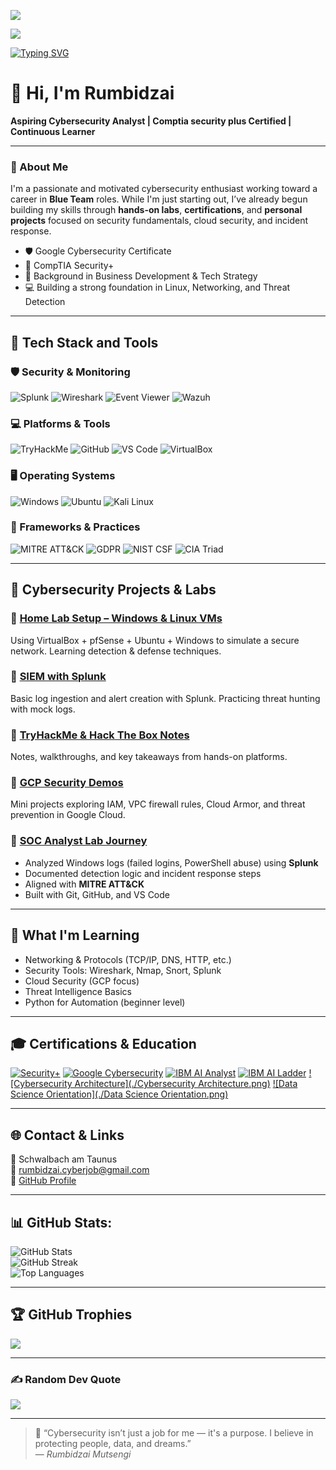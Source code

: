 ![](assets/Bottom_up.svg)

![](assets/header_.png)

[![Typing SVG](https://readme-typing-svg.herokuapp.com?color=%2336BCF7&center=true&vCenter=true&width=700&lines=Hi+there+👋,+I+am+Rumbidzai+Mutsengi;Aspiring+SOC+Analyst+%7C+Cybersecurity+Learner;Google+Cloud+Cybersecurity+Certified;Security%2B+%28SY0-701%29+Certified;Hands-on+with+Splunk%2C+Wireshark%2C+GCP;Always+learning+and+threat+hunting+🚨)](https://git.io/typing-svg)

# 👋 Hi, I'm Rumbidzai

**Aspiring Cybersecurity Analyst | Comptia security plus Certified | Continuous Learner**

---

### 🧠 About Me

I'm a passionate and motivated cybersecurity enthusiast working toward a career in **Blue Team** roles. While I'm just starting out, I’ve already begun building my skills through **hands-on labs**, **certifications**, and **personal projects** focused on security fundamentals, cloud security, and incident response.

- 🛡️ Google Cybersecurity Certificate
- 📘 CompTIA Security+ 
- 💼 Background in Business Development & Tech Strategy
- 💻 Building a strong foundation in Linux, Networking, and Threat Detection

---

## 🚀 Tech Stack and Tools

### 🛡️ Security & Monitoring

![Splunk](https://img.shields.io/badge/Splunk-000000?style=for-the-badge&logo=splunk&logoColor=white)
![Wireshark](https://img.shields.io/badge/Wireshark-1679A7?style=for-the-badge&logo=wireshark&logoColor=white)
![Event Viewer](https://img.shields.io/badge/Event%20Viewer-0078D6?style=for-the-badge&logo=windows&logoColor=white)
![Wazuh](https://img.shields.io/badge/Wazuh-005F9E?style=for-the-badge&logo=data&logoColor=white)

### 💻 Platforms & Tools

![TryHackMe](https://img.shields.io/badge/TryHackMe-212121?style=for-the-badge&logo=tryhackme&logoColor=white)
![GitHub](https://img.shields.io/badge/GitHub-181717?style=for-the-badge&logo=github&logoColor=white)
![VS Code](https://img.shields.io/badge/VS%20Code-007ACC?style=for-the-badge&logo=visual-studio-code&logoColor=white)
![VirtualBox](https://img.shields.io/badge/VirtualBox-183A61?style=for-the-badge&logo=virtualbox&logoColor=white)

### 🖥️ Operating Systems

![Windows](https://img.shields.io/badge/Windows-0078D6?style=for-the-badge&logo=windows&logoColor=white)
![Ubuntu](https://img.shields.io/badge/Ubuntu-E95420?style=for-the-badge&logo=ubuntu&logoColor=white)
![Kali Linux](https://img.shields.io/badge/Kali_Linux-268BCE?style=for-the-badge&logo=kalilinux&logoColor=white)

### 📄 Frameworks & Practices

![MITRE ATT&CK](https://img.shields.io/badge/MITRE_ATT&CK-FF0000?style=for-the-badge)
![GDPR](https://img.shields.io/badge/GDPR-0052CC?style=for-the-badge)
![NIST CSF](https://img.shields.io/badge/NIST_CSF-0078D4?style=for-the-badge)
![CIA Triad](https://img.shields.io/badge/CIA_Triad-800000?style=for-the-badge)

---

## 🔐 Cybersecurity Projects & Labs

### 🔹 [Home Lab Setup – Windows & Linux VMs](https://github.com/rumbidzai19/homelab-setup)

Using VirtualBox + pfSense + Ubuntu + Windows to simulate a secure network. Learning detection & defense techniques.

### 🔹 [SIEM with Splunk](https://github.com/rumbidzai19/splunk-blue-team-lab) 

Basic log ingestion and alert creation with Splunk. Practicing threat hunting with mock logs.

### 🔹 [TryHackMe & Hack The Box Notes](https://github.com/rumbidzai19/cyber-notes)

Notes, walkthroughs, and key takeaways from hands-on platforms.

### 🔹 [GCP Security Demos](https://github.com/rumbidzai19/gcp-security-demos)

Mini projects exploring IAM, VPC firewall rules, Cloud Armor, and threat prevention in Google Cloud.

### 🔹 [SOC Analyst Lab Journey](https://github.com/Rumbidzai19/SOC-Analyst-Lab-Journey)

- Analyzed Windows logs (failed logins, PowerShell abuse) using **Splunk**
- Documented detection logic and incident response steps
- Aligned with **MITRE ATT&CK**
- Built with Git, GitHub, and VS Code

---

## 📘 What I'm Learning

- Networking & Protocols (TCP/IP, DNS, HTTP, etc.)
- Security Tools: Wireshark, Nmap, Snort, Splunk
- Cloud Security (GCP focus)
- Threat Intelligence Basics
- Python for Automation (beginner level)

---

## 🎓 Certifications & Education


[![Security+](./securityplus.png)](https://www.credly.com/badges/19a930aa-b4c6-42e6-8e93-aab7c92c4207/public_url)
[![Google Cybersecurity](./googlecyber.png)](https://www.credly.com/badges/ec0ab501-02e1-48ba-8026-32368f698746/public_url)
[![IBM AI Analyst](./ibm-ai.png)](https://www.credly.com/badges/0f5b1742-3505-47bc-b89e-ae30c88e5191/public_url)
[![IBM AI Ladder](./ibm-ailadder.png)](https://www.credly.com/badges/6dd131f0-cff8-40a1-883e-6d0a543f5809/public_url)
[![Cybersecurity Architecture](./Cybersecurity Architecture.png)](https://www.credly.com/badges/6aeb072b-5aba-451e-9216-88c5d59698cc/public_url)
[![Data Science Orientation](./Data Science Orientation.png)](https://www.credly.com/badges/3422ba00-d2fb-4ed6-8c40-8cd6bf8cbfa6/public_url)


---

## 🌐 Contact & Links

📍 Schwalbach am Taunus  
📧 rumbidzai.cyberjob@gmail.com    
🔗 [GitHub Profile](https://github.com/Rumbidzai19)

---

## 📊 GitHub Stats:

![GitHub Stats](https://github-readme-stats.vercel.app/api?username=Rumbidzai19&theme=dracula&show_icons=true&hide_border=false&count_private=true)<br/>
![GitHub Streak](https://streak-stats.demolab.com?user=Rumbidzai19&theme=dracula&hide_border=false)<br/>
![Top Languages](https://github-readme-stats.vercel.app/api/top-langs/?username=Rumbidzai19&theme=dracula&show_icons=true&hide_border=false&layout=compact)

---

## 🏆 GitHub Trophies

![](https://github-profile-trophy.vercel.app/?username=Rumbidzai19&theme=dracula&no-frame=false&no-bg=false&margin-w=4)

---

### ✍️ Random Dev Quote

![](https://quotes-github-readme.vercel.app/api?type=horizontal&theme=tokyonight)

---

> 💬 “Cybersecurity isn’t just a job for me — it's a purpose. I believe in protecting people, data, and dreams.”  
> — _Rumbidzai Mutsengi_
